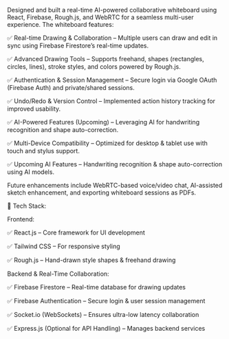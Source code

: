 Designed and built a real-time AI-powered collaborative whiteboard using React, Firebase, Rough.js, and WebRTC for a seamless multi-user experience. The whiteboard features:

✅ Real-time Drawing & Collaboration – Multiple users can draw and edit in sync using Firebase Firestore’s real-time updates.

✅ Advanced Drawing Tools – Supports freehand, shapes (rectangles, circles, lines), stroke styles, and colors powered by Rough.js.

✅ Authentication & Session Management – Secure login via Google OAuth (Firebase Auth) and private/shared sessions.

✅ Undo/Redo & Version Control – Implemented action history tracking for improved usability.

✅ AI-Powered Features (Upcoming) – Leveraging AI for handwriting recognition and shape auto-correction.

✅ Multi-Device Compatibility – Optimized for desktop & tablet use with touch and stylus support.

✅ Upcoming AI Features – Handwriting recognition & shape auto-correction using AI models.


Future enhancements include WebRTC-based voice/video chat, AI-assisted sketch enhancement, and exporting whiteboard sessions as PDFs.



📌 Tech Stack:

Frontend:

✅ React.js – Core framework for UI development

✅ Tailwind CSS – For responsive styling

✅ Rough.js – Hand-drawn style shapes & freehand drawing


Backend & Real-Time Collaboration:

✅ Firebase Firestore – Real-time database for drawing updates

✅ Firebase Authentication – Secure login & user session management

✅ Socket.io (WebSockets) – Ensures ultra-low latency collaboration

✅ Express.js (Optional for API Handling) – Manages backend services

